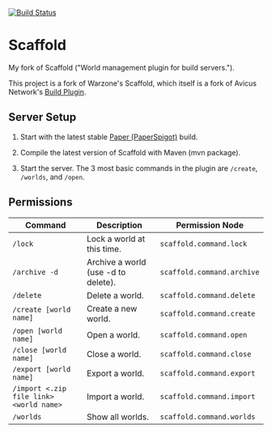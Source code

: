 [![Build Status](https://jenkins.bennydoesstuff.me/buildStatus/icon?job=Scaffold)](https://jenkins.bennydoesstuff.me/job/Scaffold)

# Scaffold
My fork of Scaffold ("World management plugin for build servers.").

This project is a fork of Warzone's Scaffold, which itself is a fork of Avicus Network's [Build Plugin](https://github.com/Avicus/Scaffold).

## Server Setup

1. Start with the latest stable [Paper (PaperSpigot)](https://papermc.io/ci/job/Paper/) build.

2. Compile the latest version of Scaffold with Maven (mvn package).

3. Start the server. The 3 most basic commands in the plugin are ``/create``, ``/worlds``, and ``/open``.

## Permissions
| Command       | Description   | Permission Node |
| ------------- | ------------- | ------------- |
| `/lock`  | Lock a world at this time.  | `scaffold.command.lock`  |
| `/archive -d`  | Archive a world (use -d to delete).  | `scaffold.command.archive`  |
| `/delete` | Delete a world. | `scaffold.command.delete` | 
| `/create [world name]`  | Create a new world.  | `scaffold.command.create`  |
| `/open [world name]`  | Open a world.  | `scaffold.command.open`  |
| `/close [world name]`  | Close a world.  | `scaffold.command.close`  |
| `/export [world name]`  | Export a world.  | `scaffold.command.export`  |
| `/import <.zip file link> <world name>`  | Import a world.  | `scaffold.command.import`  |
| `/worlds`  | Show all worlds.  | `scaffold.command.worlds`  |
